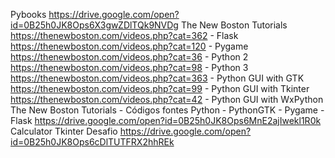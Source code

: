 Pybooks
https://drive.google.com/open?id=0B25h0JK8Ops6X3gwZDlTQk9NVDg
The New Boston Tutorials
https://thenewboston.com/videos.php?cat=362 - Flask
https://thenewboston.com/videos.php?cat=120 - Pygame
https://thenewboston.com/videos.php?cat=36 - Python 2
https://thenewboston.com/videos.php?cat=98 - Python 3
https://thenewboston.com/videos.php?cat=363 - Python GUI with GTK
https://thenewboston.com/videos.php?cat=99 - Python GUI with Tkinter
https://thenewboston.com/videos.php?cat=42 - Python GUI with WxPython
The New Boston Tutorials - Códigos fontes Python - PythonGTK - Pygame - Flask
https://drive.google.com/open?id=0B25h0JK8Ops6MnE2ajIwekl1R0k
Calculator Tkinter Desafio
https://drive.google.com/open?id=0B25h0JK8Ops6cDlTUTFRX2hhREk
